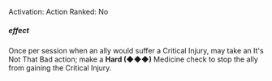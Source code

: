 Activation: Action
Ranked: No
##### effect
Once per session when an ally would suffer a
Critical Injury, may take an It's Not That Bad
action; make a **Hard (◆◆◆)** Medicine check
to stop the ally from gaining the Critical
Injury.